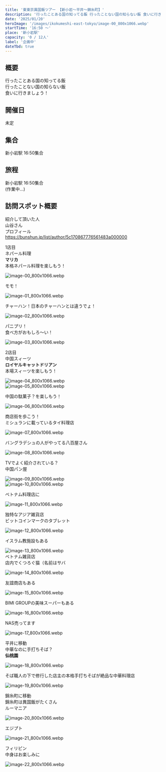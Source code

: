 ```yaml
---
title: '東東京異国飯ツアー 【新小岩～平井～錦糸町】'
description: '行ったことある国の知ってる飯 行ったことない国の知らない飯 食いに行きましょう！ '
date: '2025/01/20'
heroImage: '/images/ikokumeshi-east-tokyo/image-00_800x1066.webp'
startTime: '16:50 〜'
place: '新小岩駅'
capacity: '0 / 12人'
label: '企画中'
dateTbd: true
---
```


## 概要

行ったことある国の知ってる飯  
行ったことない国の知らない飯  
食いに行きましょう！  

## 開催日

未定

## 集合

新小岩駅 16:50集合

## 旅程

新小岩駅 16:50集合  
(作業中...)

## 訪問スポット概要

紹介して頂いた人  
山谷さん  
プロフィール  
https://bunshun.jp/list/author/5c170867776561483a000000  

1店目  
ネパール料理  
**マリカ**  
本格ネパール料理を楽しもう！  

![image-00_800x1066.webp](/images/ikokumeshi-east-tokyo/image-00_800x1066.webp)  

モモ！  

![image-01_800x1066.webp](/images/ikokumeshi-east-tokyo/image-01_800x1066.webp)  

チャーハン！日本のチャーハンとは違うでょ！  

![image-02_800x1066.webp](/images/ikokumeshi-east-tokyo/image-02_800x1066.webp)  

パニプリ！  
食べ方がおもしろ～い！  

![image-03_800x1066.webp](/images/ikokumeshi-east-tokyo/image-03_800x1066.webp)

2店目  
中国スィーツ  
**ロイヤルキャットドリアン**  
本場スィーツを楽しもう！  

![image-04_800x1066.webp](/images/ikokumeshi-east-tokyo/image-04_800x1066.webp)  
![image-05_800x1066.webp](/images/ikokumeshi-east-tokyo/image-05_800x1066.webp)  

中国の駄菓子？を楽しもう！  

![image-06_800x1066.webp](/images/ikokumeshi-east-tokyo/image-06_800x1066.webp)  

商店街を歩こう！  
ミシュランに載っているタイ料理店  

![image-07_800x1066.webp](/images/ikokumeshi-east-tokyo/image-07_800x1066.webp)  

バングラデシュの人がやってる八百屋さん  

![image-08_800x1066.webp](/images/ikokumeshi-east-tokyo/image-08_800x1066.webp)  

TVでよく紹介されている？  
中国パン屋  

![image-09_800x1066.webp](/images/ikokumeshi-east-tokyo/image-09_800x1066.webp)  
![image-10_800x1066.webp](/images/ikokumeshi-east-tokyo/image-10_800x1066.webp)  

ベトナム料理店に  

![image-11_800x1066.webp](/images/ikokumeshi-east-tokyo/image-11_800x1066.webp)  

独特なアジア雑貨店  
ビットコインマークのタブレット  

![image-12_800x1066.webp](/images/ikokumeshi-east-tokyo/image-12_800x1066.webp)  

イスラム教施設もある

![image-13_800x1066.webp](/images/ikokumeshi-east-tokyo/image-13_800x1066.webp)  
ベトナム雑貨店  
店内でくつろぐ猫（名前はサバ

![image-14_800x1066.webp](/images/ikokumeshi-east-tokyo/image-14_800x1066.webp)  

友誼商店もある

![image-15_800x1066.webp](/images/ikokumeshi-east-tokyo/image-15_800x1066.webp)

BIMI GROUPの美味スーパーもある

![image-16_800x1066.webp](/images/ikokumeshi-east-tokyo/image-16_800x1066.webp)

NAS売ってます

![image-17_800x1066.webp](/images/ikokumeshi-east-tokyo/image-17_800x1066.webp)  

平井に移動  
中華なのに手打ちそば？  
**仙桃園**  

![image-18_800x1066.webp](/images/ikokumeshi-east-tokyo/image-18_800x1066.webp)  

そば職人の下で修行した店主の本格手打ちそばが絶品な中華料理店  

![image-19_800x1066.webp](/images/ikokumeshi-east-tokyo/image-19_800x1066.webp)  

錦糸町に移動  
錦糸町は異国飯がたくさん  
ルーマニア

![image-20_800x1066.webp](/images/ikokumeshi-east-tokyo/image-20_800x1066.webp)  

エジプト

![image-21_800x1066.webp](/images/ikokumeshi-east-tokyo/image-21_800x1066.webp)

フィリピン  
中身はお楽しみに

![image-22_800x1066.webp](/images/ikokumeshi-east-tokyo/image-22_800x1066.webp)  

